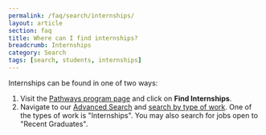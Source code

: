 ```yaml
---
permalink: /faq/search/internships/
layout: article
section: faq
title: Where can I find internships?
breadcrumb: Internships
category: Search
tags: [search, students, internships]
---
```


Internships can be found in one of two ways:

1. Visit the [Pathways program page](https://www.usajobs.gov/StudentsAndGrads/) and click on **Find Internships**.
2. Navigate to our [Advanced Search](https://www.usajobs.gov/Search/AdvancedSearch/) and [search by type of work](../../../how-to/search/advanced/type-of-work/). One of the types of work is "Internships". You may also search for jobs open to "Recent Graduates".